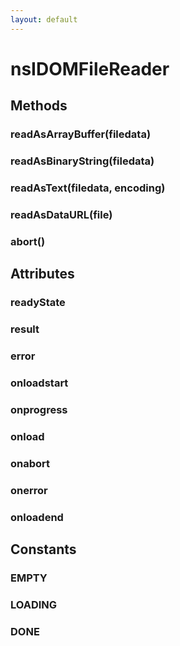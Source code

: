 ```yaml
---
layout: default
---
```


# nsIDOMFileReader #

## Methods ##

### readAsArrayBuffer(filedata) ###

### readAsBinaryString(filedata) ###

### readAsText(filedata, encoding) ###

### readAsDataURL(file) ###

### abort() ###

## Attributes ##

### readyState ###

### result ###

### error ###

### onloadstart ###

### onprogress ###

### onload ###

### onabort ###

### onerror ###

### onloadend ###

## Constants ##

### EMPTY ###

### LOADING ###

### DONE ###
